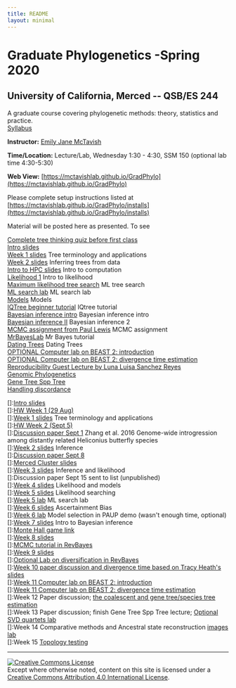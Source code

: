 ```yaml
---
title: README
layout: minimal
---
```


# Graduate Phylogenetics -Spring 2020

## University of California, Merced -- QSB/ES 244

A graduate course covering phylogenetic methods: theory, statistics and practice.  
[Syllabus](https://github.com/McTavishLab/GradPhylo/raw/master/docs/QSB_ES_244_syllabus_2020.pdf)

**Instructor:**  [Emily Jane McTavish](http://McTavishLab.github.io/)

**Time/Location:** Lecture/Lab, Wednesday 1:30 - 4:30, SSM 150 (optional lab time 4:30-5:30)

**Web View:** [https://mctavishlab.github.io/GradPhylo](https://mctavishlab.github.io/GradPhylo)


Please complete setup instructions listed at [https://mctavishlab.github.io/GradPhylo/installs](https://mctavishlab.github.io/GradPhylo/installs)

Material will be posted here as presented. To see 

[Complete tree thinking quiz before first class](https://github.com/McTavishLab/GradPhylo/raw/master/docs/assignments/Week1)    
[Intro slides](https://github.com/McTavishLab/GradPhylo/blob/master/docs/slides/intro_phylo.pdf)    
[Week 1 slides](https://github.com/McTavishLab/GradPhylo/blob/master/docs/slides/tree_terms_applications.pdf) Tree terminology and applications    
[Week 2 slides](https://github.com/McTavishLab/GradPhylo/blob/master/docs/slides/inference.pdf) Inferring trees from data  
[Intro  to HPC slides](https://github.com/McTavishLab/GradPhylo/blob/master/docs/slides/intro_comp.pdf) Intro to computation  
[Likelihood 1](https://github.com/McTavishLab/GradPhylo/blob/master/docs/slides/likelihood1.pdf) Intro to likelihood  
[Maximum likelihood tree search](https://github.com/McTavishLab/GradPhylo/blob/master/docs/slides/ML_search.pdf) ML tree search  
[ML search lab](https://mctavishlab.github.io/GradPhylo/MLsearchLab.html) ML search lab    
[Models](https://github.com/McTavishLab/GradPhylo/blob/master/docs/slides/models2.pdf) Models  
[IQTree beginner tutorial](http://www.iqtree.org/doc/Tutorial) IQtree tutorial  
[Bayesian inference intro](https://github.com/McTavishLab/GradPhylo/blob/master/docs/slides/BayesIntro.pdf) Bayesian inference intro  
[Bayesian inference II](https://github.com/McTavishLab/GradPhylo/blob/master/docs/slides/Bayes2.pdf) Bayesian inference 2  
[MCMC assignment from Paul Lewis]( https://hydrodictyon.eeb.uconn.edu/people/plewis/courses/phylogenetics/homeworks/2020/hw7.pdf) MCMC assignment  
[MrBayesLab](http://hydrodictyon.eeb.uconn.edu/eebedia/index.php/Phylogenetics:_MrBayes_Lab) Mr Bayes tutorial  
[Dating Trees](https://github.com/McTavishLab/GradPhylo/blob/master/docs/slides/Dates.pdf) Dating Trees  
[OPTIONAL Computer lab on BEAST 2: introduction](https://taming-the-beast.github.io/tutorials/Introduction-to-BEAST2/)    
[OPTIONAL Computer lab on BEAST 2: divergence time estimation](https://taming-the-beast.github.io/tutorials/FBD-tutorial/) 
[Reproducibility Guest Lecture by Luna Luisa Sanchez Reyes](https://lunasare.github.io/slides/reproducibility-2020-04-15#1)  
[Genomic Phylogenetics](https://github.com/McTavishLab/GradPhylo/blob/master/docs/slides/Genomics.pdf)  
[Gene Tree Spp Tree](https://github.com/McTavishLab/GradPhylo/blob/master/docs/slides/GeneTreeSppTree.pdf)  
[Handling discordance](https://github.com/McTavishLab/GradPhylo/blob/master/docs/slides/Discordance.pdf)  

[]:[Intro slides](https://github.com/McTavishLab/GradPhylo/blob/master/docs/slides/intro_phylo.pdf)    
[]:[HW Week 1 (29 Aug)](https://github.com/McTavishLab/GradPhylo/raw/master/docs/assignments/Week1)    
[]:[Week 1 slides](https://github.com/McTavishLab/GradPhylo/blob/master/docs/slides/tree_terms_applications.pdf) Tree terminology and applications    
[]:[HW Week 2 (Sept 5)](https://github.com/McTavishLab/GradPhylo/raw/master/docs/assignments/Week2)  
[]:[Discussion paper Sept 1](https://github.com/McTavishLab/GradPhylo/raw/master/docs/discussion/Zhang2016.pdf) Zhang et al. 2016 Genome-wide introgression among distantly related Heliconius butterfly species    
[]:[Week 2 slides](https://github.com/McTavishLab/GradPhylo/blob/master/docs/slides/inference.pdf) Inference  
[]:[Discussion paper Sept 8](https://github.com/McTavishLab/GradPhylo/raw/master/docs/discussion/Molecular_data_in_conjunction_with_morph.pdf)   
[]:[Merced Cluster slides](https://github.com/McTavishLab/GradPhylo/raw/master/docs/slides/Merced_Cluster_Basics.pptx)   
[]:[Week 3 slides](https://github.com/McTavishLab/GradPhylo/blob/master/docs/slides/likelihood.pdf) Inference and likelihood    
[]:Discussion paper Sept 15 sent to list (unpublished)  
[]:[Week 4 slides](https://github.com/McTavishLab/GradPhylo/blob/master/docs/slides/likelihood2.pdf) Likelihood and models   
[]:[Week 5 slides](https://github.com/McTavishLab/GradPhylo/blob/master/docs/slides/ML_search.pdf) Likelihood searching    
[]:[Week 5 lab](https://mctavishlab.github.io/GradPhylo/MLsearchLab.html) ML search lab    
[]:[Week 6 slides](https://github.com/McTavishLab/GradPhylo/blob/master/docs/slides/AscBias.pdf) Ascertainment Bias   
[]:[Week 6 lab](http://phylosolutions.com/paup-tutorial/) Model selection in PAUP demo (wasn't enough time, optional)    
[]:[Week 7 slides](https://github.com/McTavishLab/GradPhylo/blob/master/docs/slides/BayesIntro.pdf) Intro to Bayesian inference   
[]:[Monte Hall game link](https://docs.google.com/spreadsheets/d/1IWZQzN7KJQAxtw6kD19-mr8IEnISmEIoLUj61fe0bdg/edit?usp=sharing)    
[]:[Week 8 slides](https://github.com/McTavishLab/GradPhylo/blob/master/docs/slides/Bayes2.pdf)    
[]:[MCMC tutorial in RevBayes](http://revbayes.github.io/tutorials.html)    
[]:[Week 9 slides](https://github.com/McTavishLab/GradPhylo/blob/master/docs/slides/Diversification.pdf)    
[]:[Optional Lab on diversification in RevBayes](http://revbayes.github.io/tutorials.html)    
[]:[Week 10 paper discussion and divergence time based on Tracy Heath's  slides](https://www.slideshare.net/trayc7/bayesian-divergence-time-estimation-lecture-at-bodega-2014-workshop?from_action=save)    
[]:[Week 11 Computer lab on BEAST 2: introduction](https://taming-the-beast.github.io/tutorials/Introduction-to-BEAST2/)    
[]:[Week 11 Computer lab on BEAST 2: divergence time estimation](https://taming-the-beast.github.io/tutorials/FBD-tutorial/)   
[]:Week 12 Paper discussion; [the coalescent and gene tree/species tree estimation](https://github.com/McTavishLab/GradPhylo/blob/master/docs/slides/GeneTreeSppTree.pdf)    
[]:Week 13  Paper discussion; finish Gene Tree Spp Tree lecture; [Optional SVD quartets lab](http://evomics.org/wp-content/uploads/2016/06/SVDquartets_tutorial2017.html)    
[]:Week 14  Comparative methods and Ancestral state reconstruction [images](https://github.com/McTavishLab/GradPhylo/blob/master/docs/slides/Comp_Meth.pdf) [lab](http://www.phytools.org/eqg2015/asr.html)    
[]:Week 15  [Topology testing](https://github.com/McTavishLab/GradPhylo/blob/master/docs/slides/topology_testing.pdf)     



---
<a rel="license" href="http://creativecommons.org/licenses/by/4.0/"><img alt="Creative Commons License" style="border-width:0" src="https://i.creativecommons.org/l/by/4.0/88x31.png" /></a><br />Except where otherwise noted, content on this site is licensed under a <a rel="license" href="http://creativecommons.org/licenses/by/4.0/">Creative Commons Attribution 4.0 International License</a>.
